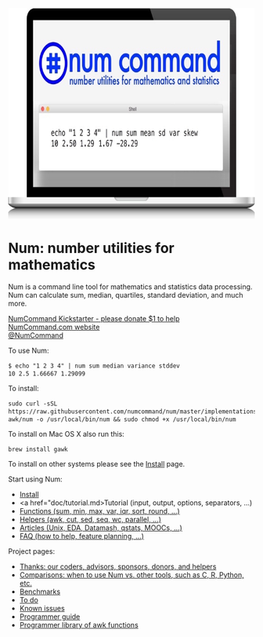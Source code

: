 <img width="750" height="430" src="assets/images/splash/splash-750x430.jpg" />

# Num: number utilities for mathematics

Num is a command line tool for mathematics and statistics data processing.
<br>Num can calculate sum, median, quartiles, standard deviation, and much more.

<a href="https://www.kickstarter.com/projects/joelparkerhenderson/num-number-utilities-for-mathematics">NumCommand Kickstarter - please donate $1 to help</a>
<br><a href="http://www.numcommand.com">NumCommand.com website</a>
<br><a href="https://twitter.com/NumCommand">@NumCommand</a>

To use Num:

    $ echo "1 2 3 4" | num sum median variance stddev
    10 2.5 1.66667 1.29099

To install:

    sudo curl -sSL https://raw.githubusercontent.com/numcommand/num/master/implementations/num-awk/num -o /usr/local/bin/num && sudo chmod +x /usr/local/bin/num

To install on Mac OS X also run this:

    brew install gawk

To install on other systems please see the [Install](doc/install.md) page.

Start using Num:

* <a href="doc/install.md">Install</a>
* <a href="doc/tutorial.md>Tutorial (input, output, options, separators, &hellip;)</a>
* <a href="doc/functions.md">Functions (sum, min, max, var, iqr, sort, round, &hellip;)</a>
* <a href="doc/helpers.md">Helpers (awk, cut, sed, seq, wc, parallel, &hellip;)</a>
* <a href="doc/articles.md">Articles (Unix, EDA, Datamash, qstats, MOOCs, &hellip;)</a>
* <a href="doc/faq.md">FAQ (how to help, feature planning, &hellip;)</a>

Project pages:

* [Thanks: our coders, advisors, sponsors, donors, and helpers](doc/thanks.md)
* [Comparisons: when to use Num vs. other tools, such as C, R, Python, etc.](doc/comparisons.md)
* [Benchmarks](doc/benchmarks.md)
* [To do](doc/todo.md)
* [Known issues](doc/known-issues.md)
* [Programmer guide](doc/programmer-guide.md)
* [Programmer library of awk functions](doc/programmer-library-of-awk-functions.md)
